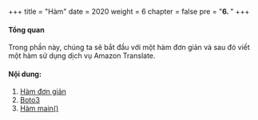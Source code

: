 +++
title = "Hàm"
date = 2020
weight = 6
chapter = false
pre = "<b>6. </b>"
+++
#### Tổng quan

Trong phần này, chúng ta sẽ bắt đầu với một hàm đơn giản và sau đó viết một hàm sử dụng dịch vụ Amazon Translate.

#### Nội dung:
1. [Hàm đơn giản](6.1-simple-function/)
2. [Boto3](6.2-boto3/)
3. [Hàm main()](6.3-main-function/)